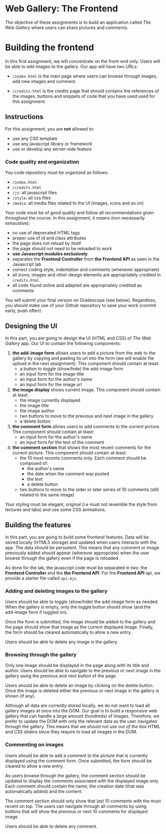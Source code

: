 
# Web Gallery: The Frontend

The objective of these assignments is to build an application called _The Web Gallery_ where users can share pictures and comments.

# Building the frontend

In this first assignment, we will concentrate on the front-end only. Users will be able to add images to the gallery. Our app will have two URLs:

- `/index.html` is the main page where users can browse through images, add new images and comment.

- `/credits.html` is the credits page that should contains the references of the images, buttons and snippets of code that you have used used for this assignment.

## Instructions

For this assignment, you are **not** allowed to:

- use any CSS template
- use any javascript library or framework
- use or develop any server-side feature

### Code quality and organization

You code repository must be organized as follows:

- `/index.html`
- `/credits.html`
- `/js`: all javascript files
- `/style`: all css files
- `/media`: all media files related to the UI (images, icons and so on)

Your code must be of good quality and follow all recommendations given throughout the course. In this assignment, it means (non necessarily exhaustive):

- no use of deprecated HTML tags
- proper use of id and class attributes
- the page does not reload by itself
- the page should not need to be reloaded to work
- **use Javascript modules exclusively**
- separates the **Frontend Controller** from **the Frontend API** as seen in the Javascript lab
- correct coding style, indentation and comments (whenever appropriate)
- all icons, images and other design elements are appropriately credited in `credits.html`.
- all code found online and adapted are appropriately credited as comments

You will submit your final version on Gradescope (see below). Regardless, you should make use of your Github repository to save your work (commit early, push often). 

## Designing the UI

In this part, you are going to design the UI (HTML and CSS) of _The Web Gallery_ app. Our UI to contain the following components:

1. **the add-image form** allows users to add a picture from the web to the gallery by copying and pasting its url into the form (we will enable file upload in the next assignment). This component should contain at least:
   - a button to toggle (show/hide) the add-image form
   - an input form for the image title
   - an input form for the author's name
   - an input form for the image url
2. **the image display** shows current image. This component should contain at least:
   - the image currently displayed
   - the image title
   - the image author
   - two buttons to move to the previous and next image in the gallery
   - a delete button
3. **the comment form** allows users to add comments to the current picture. This component should contain at least:
   - an input form for the author's name
   - an input form for the text of the comment
4. **the comment section** that shows the most recent comments for the current picture. This component should contain at least:
   - the 10 most recents comments only. Each comment should be composed of:
     - the author's name
     - the date when the comment was posted
     - the text
     - a delete button
   - two buttons to move to the older or later series of 10 comments (still related to the same image)

Your styling must be elegant, original (i.e must not resemble the style from lectures and labs) and use some CSS animations.

## Building the features

In this part, you are going to build some frontend features. Data will be stored locally (HTML5 storage) and updated when users interacts with the app. The data should be persistent. This means that any comment or image previously added should appear (wherever appropriate) when the user browse through the gallery even if the page is reloaded.

As done for the lab, the javascript code must be separated in two: the **Frontend Controller** and the **the Frontend API**. For the **Frontend API** api, we provide a starter file called `api.mjs`.

### Adding and deleting images to the gallery

Users should be able to toggle (show/hide) the add-image form as needed. When the gallery is empty, only the toggle button should show (and the add-image form if toggled on).

Once the form is submitted, the image should be added to the gallery and the page should show that image as the current displayed image. Finally, the form should be cleared automatically to allow a new entry.

Users should be able to delete any image in the gallery.

### Browsing through the gallery

Only one image should be displayed in the page along with its title and author. Users should be able to navigate to the previous or next image in the gallery using the previous and next button of the page.

Users should be able to delete an image by clicking on the delete button. Once the image is deleted either the previous or next image in the gallery is shown (if any).

Although all data are currently stored locally, we do not want to load all gallery images at once into the DOM. Our goal is to build a responsive web gallery that can handle a large amount (hundreds) of images. Therefore, we prefer to update the DOM with only the relevant data as the user navigates through the gallery. This means that we should not use _out of the box_ HTML and CSS sliders since they require to load all images in the DOM.

### Commenting on images

Users should be able to add a comment to the picture that is currently displayed using the comment form. Once submitted, the form should be cleared to allow a new entry.

As users browse through the gallery, the comment section should be updated to display the comments associated with the displayed image only. Each comment should contain the name, the creation date (that was automatically added) and the content.

The comment section should only show that last 10 comments with the most recent on top. The users can navigate through all comments by using buttons that will show the previous or next 10 comments for displayed image.

Users should be able to delete any comment.


